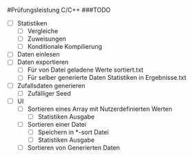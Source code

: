 #Prüfungsleistung C/C++
###TODO
- [ ] Statistiken
    - [ ] Vergleiche
    - [ ] Zuweisungen
    - [ ] Konditionale Kompilierung
- [ ] Daten einlesen
- [ ] Daten exportieren
    - [ ] Für von Datei geladene Werte sortiert.txt
    - [ ] Für selber generierte Daten Statistiken in Ergebnisse.txt
- [ ] Zufallsdaten generieren
    - [ ] Zufälliger Seed
- [ ] UI
    - [ ] Sortieren eines Array mit Nutzerdefinierten Werten
        - [ ] Statistiken Ausgabe
    - [ ] Sortieren einer Datei
        - [ ] Speichern in *-sort Datei
        - [ ] Statistiken Ausgabe
    - [ ] Sortieren von Generierten Daten
